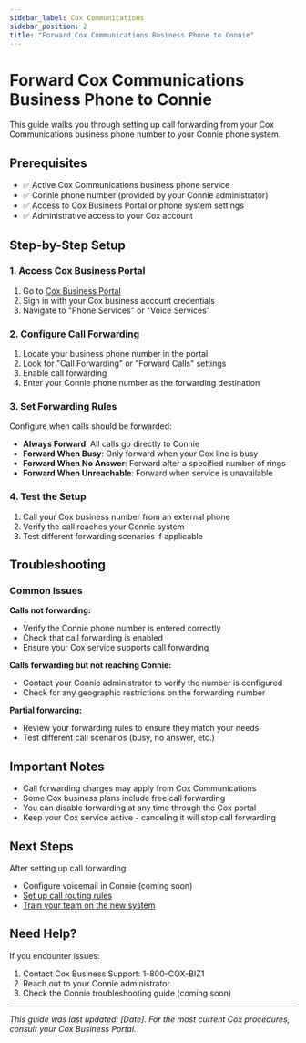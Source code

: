 ```yaml
---
sidebar_label: Cox Communications
sidebar_position: 2
title: "Forward Cox Communications Business Phone to Connie"
---
```


# Forward Cox Communications Business Phone to Connie

This guide walks you through setting up call forwarding from your Cox Communications business phone number to your Connie phone system.

## Prerequisites

- ✅ Active Cox Communications business phone service
- ✅ Connie phone number (provided by your Connie administrator)
- ✅ Access to Cox Business Portal or phone system settings
- ✅ Administrative access to your Cox account

## Step-by-Step Setup

### 1. Access Cox Business Portal

1. Go to [Cox Business Portal](https://business.cox.com)
2. Sign in with your Cox business account credentials
3. Navigate to "Phone Services" or "Voice Services"

### 2. Configure Call Forwarding

1. Locate your business phone number in the portal
2. Look for "Call Forwarding" or "Forward Calls" settings
3. Enable call forwarding
4. Enter your Connie phone number as the forwarding destination

### 3. Set Forwarding Rules

Configure when calls should be forwarded:
- **Always Forward**: All calls go directly to Connie
- **Forward When Busy**: Only forward when your Cox line is busy
- **Forward When No Answer**: Forward after a specified number of rings
- **Forward When Unreachable**: Forward when service is unavailable

### 4. Test the Setup

1. Call your Cox business number from an external phone
2. Verify the call reaches your Connie system
3. Test different forwarding scenarios if applicable

## Troubleshooting

### Common Issues

**Calls not forwarding:**
- Verify the Connie phone number is entered correctly
- Check that call forwarding is enabled
- Ensure your Cox service supports call forwarding

**Calls forwarding but not reaching Connie:**
- Contact your Connie administrator to verify the number is configured
- Check for any geographic restrictions on the forwarding number

**Partial forwarding:**
- Review your forwarding rules to ensure they match your needs
- Test different call scenarios (busy, no answer, etc.)

## Important Notes

- Call forwarding charges may apply from Cox Communications
- Some Cox business plans include free call forwarding
- You can disable forwarding at any time through the Cox portal
- Keep your Cox service active - canceling it will stop call forwarding

## Next Steps

After setting up call forwarding:
- Configure voicemail in Connie (coming soon)
- [Set up call routing rules](../../getting-started.md)
- [Train your team on the new system](../../../staff-agents/overview.md)

## Need Help?

If you encounter issues:
1. Contact Cox Business Support: 1-800-COX-BIZ1
2. Reach out to your Connie administrator
3. Check the Connie troubleshooting guide (coming soon)

---

*This guide was last updated: [Date]. For the most current Cox procedures, consult your Cox Business Portal.*